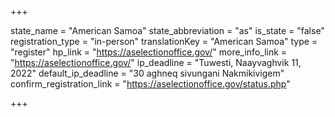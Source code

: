 +++

state_name = "American Samoa"
state_abbreviation = "as"
is_state = "false"
registration_type = "in-person"
translationKey = "American Samoa"
type = "register"
hp_link = "https://aselectionoffice.gov/"
more_info_link = "https://aselectionoffice.gov/"
ip_deadline = "Tuwesti, Naayvaghvik 11, 2022"
default_ip_deadline = "30 aghneq sivungani Nakmikivigem"
confirm_registration_link = "https://aselectionoffice.gov/status.php"

+++